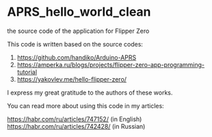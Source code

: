# APRS_hello_world_clean
the source code of the application for Flipper Zero

This code is written based on the source codes:
1. https://github.com/handiko/Arduino-APRS
2. https://amperka.ru/blogs/projects/flipper-zero-app-programming-tutorial
3. https://yakovlev.me/hello-flipper-zero/

I express my great gratitude to the authors of these works.

You can read more about using this code in my articles:

https://habr.com/ru/articles/747152/ (in English)
https://habr.com/ru/articles/742428/ (in Russian)
